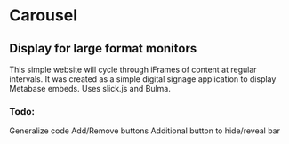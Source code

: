 # Carousel

## Display for large format monitors
This simple website will cycle through iFrames of content at regular intervals. It was created as a simple digital signage application to display Metabase embeds. Uses slick.js and Bulma.

### Todo: 
Generalize code
Add/Remove buttons
Additional button to hide/reveal bar
